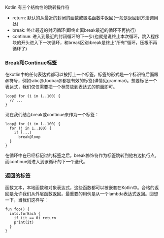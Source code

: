 Kotlin 有三个结构性的跳转操作符
- return: 默认的从最近的封闭的函数或匿名函数中返回(一般是返回到方法调用处)
- break: 终止最近的封闭循环(即终止离break最近的循环不再执行)
- continue: 进入到最近的封闭循环的下一步(也就是说终止本次循环，跳入程序块的开头进入下一次循环，和break区别:break是终止"所有"循环，压根不再循环了)

###  Break和Continue标签

在kotlin中的任何表达式都可以被打上一个标签。标签的形式是一个标识符后面跟@符号，例如:abc@,foobar@都是有效的标签(详情见grammar)。想要标记一个表达式，我们仅仅需要把一个标签放到表达式的前面即可。
```
loop@ for (i in 1..100) {
  // ...
}
```

现在我们结合break或continue来作为一个标签：
```
loop@ for (i in 1..100) {
  for (j in 1..100) {
    if (...)
      break@loop
  }
}
```

在循环中在已经标记过的标签之后，break修饰符作为标签跳转到他右边执行点。而continue则进入到该循环的下一个迭代。

### 返回的标签
函数文本，本地函数和对象表达式，这些函数都可以被嵌套在Kotlin中。合格的返回是允许我们从外层函数返回。最重要的用例是从一个lambda表达式返回。回想一下，当我们这样写：
```
fun foo() {
  ints.forEach {
    if (it == 0) return
    print(it)
  }
}
```